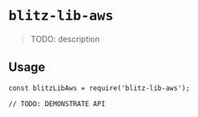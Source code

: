# `blitz-lib-aws`

> TODO: description

## Usage

```
const blitzLibAws = require('blitz-lib-aws');

// TODO: DEMONSTRATE API
```
